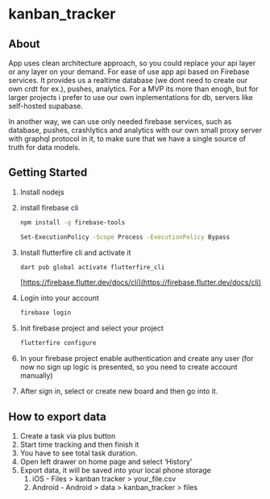 # kanban_tracker

## About
App uses clean architecture approach, so you could replace your api layer or any layer on your demand. For ease of use app api based on Firebase services. 
It provides us a realtime database (we dont need to create our own crdt for ex.), pushes, analytics. For a MVP its more than enogh, but for larger projects i prefer to use our own inplementations for db, servers like self-hosted supabase.

In another way, we can use only needed firebase services, such as database, pushes, crashlytics and analytics with our own small proxy server with graphql protocol in it, to make sure that we have a single source of truth for data models.

## Getting Started

1. Install nodejs
2. install firebase cli
    
    ```bash
    npm install -g firebase-tools
    ```
    
    ```bash
    Set-ExecutionPolicy -Scope Process -ExecutionPolicy Bypass
    ```
    
3. Install flutterfire cli and activate it
    
    ```bash
    dart pub global activate flutterfire_cli
    ```
    
    [https://firebase.flutter.dev/docs/cli](https://firebase.flutter.dev/docs/cli)
    
4. Login into your account
    
    ```bash
    firebase login
    ```
    
5. Init firebase project and select your project
    
    ```bash
    flutterfire configure
    ```
    
6. In your firebase project enable authentication and create any user (for now no sign up logic is presented, so you need to create account manually)
7. After sign in, select or create new board and then go into it.

## How to export data
1. Create a task via plus button
2. Start time tracking and then finish it
3. You have to see total task duration.
4. Open left drawer on home page and select ‘History’
5. Export data, it will be saved into your local phone storage
    1. iOS - Files > kanban tracker > your_file.csv
    2. Android - Android > data > kanban_tracker > files

